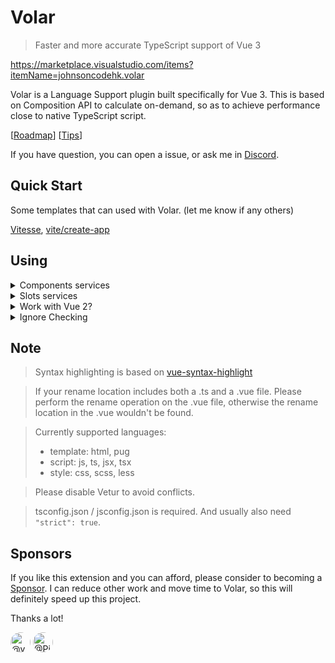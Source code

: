 # Volar

> Faster and more accurate TypeScript support of Vue 3

https://marketplace.visualstudio.com/items?itemName=johnsoncodehk.volar

Volar is a Language Support plugin built specifically for Vue 3. This is based on Composition API to calculate on-demand, so as to achieve performance close to native TypeScript script.

[[Roadmap](https://github.com/johnsoncodehk/volar/issues/28)] [[Tips](https://github.com/johnsoncodehk/volar/issues/53)]

If you have question, you can open a issue, or ask me in [Discord](https://discord.gg/5bnSSSSBbK).

## Quick Start

Some templates that can used with Volar. (let me know if any others)

[Vitesse](https://github.com/antfu/vitesse), [vite/create-app](https://github.com/vitejs/vite/tree/main/packages/create-app/template-vue-ts)

## Using

<!-- Components services -->
<details>
<summary>Components services</summary>

By default, Local components, Built-in components, native html elements Type-Checking are active.

For Global components, you need to have  `__VLS_GlobalComponents` interface definition or component registeres call, for example:

- `__VLS_GlobalComponents` interface definition:

```typescript
// shims-volar.d.ts
import { RouterLink, RouterView } from 'vue-router'

declare global {
	interface __VLS_GlobalComponents {
		RouterLink: typeof RouterLink
		RouterView: typeof RouterView
	}
}
```

- component registeres call:

```typescript
// my-global-components-plugin.ts
import Foo from '@/my-global-components/foo.vue'
import Bar from '@/my-global-components/bar.vue'

export const plugin: Plugin = {
    install(app) {
        app.component('f-o-o', Foo);
        app.component('BAR', Bar);
    }
}

/* The following code will be automatically generated */
declare global {
	interface __VLS_GlobalComponents {
		'f-o-o': typeof Foo
		'BAR': typeof Bar
	}
}
```

</details>

<!-- Slots services -->
<details>
<summary>Slots services</summary>

v-slot Type-Checking will auto service all .vue files under the project, but for third party libraries, you need to define the slot types, for example:

```typescript
// shims-volar.d.ts
import { RouterLink, RouterView, useLink, RouteLocationNormalized } from 'vue-router'
import { UnwrapRef, VNode } from 'vue'

declare global {
	interface __VLS_GlobalComponents {
		RouterLink: typeof RouterLink & {
			__VLS_slots: {
				default: UnwrapRef<ReturnType<typeof useLink>>
			}
		}
		RouterView: typeof RouterView & {
			__VLS_slots: {
				default: {
					Component: VNode
					route: RouteLocationNormalized & { href: string }
				}
			}
		}
	}
}
```

</details>

<!-- Work with Vue 2? -->
<details>
<summary>Work with Vue 2?</summary>

This tool uses Vue 3 types from '@vue/runtime-dom' module to calculate completion.

Vue 3 in itself includes the package '@vue/runtime-dom'. For Vue 2 you will have to install this package yourself:

```json
{
  "devDependencies": {
    "@vue/runtime-dom": "latest"
  }
}
```

</details>

<!-- Ignore Checking -->
<details>
<summary>Ignore Checking</summary>

```vue
<template>
... checking on
</template>

<script>
... checking on
</script>

<!-- @vue-ignore -->
<style>
... checking off!
</style>
```

</details>

## Note

> Syntax highlighting is based on [vue-syntax-highlight](https://github.com/vuejs/vue-syntax-highlight)

> If your rename location includes both a .ts and a .vue file. Please perform the rename operation on the .vue file, otherwise the rename location in the .vue wouldn't be found.

> Currently supported languages:
> - template: html, pug
> - script: js, ts, jsx, tsx
> - style: css, scss, less

> Please disable Vetur to avoid conflicts.

> tsconfig.json / jsconfig.json is required. And usually also need `"strict": true`.

## Sponsors

If you like this extension and you can afford, please consider to becoming a [Sponsor](https://github.com/sponsors/johnsoncodehk). I can reduce other work and move time to Volar, so this will definitely speed up this project.

Thanks a lot!

<a href="https://github.com/yyx990803"><img src="https://avatars1.githubusercontent.com/u/499550?s=64&amp;v=4" width="32" height="32" alt="@yyx990803" style="border-radius: 50%;"></a>
<a href="https://github.com/Pizzacus"><img src="https://avatars1.githubusercontent.com/u/7659613?s=64&amp;v=4" width="32" height="32" alt="@Pizzacus" style="border-radius: 50%;"></a>
